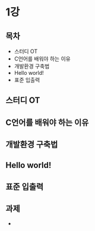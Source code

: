 # 1강

## 목차

* 스터디 OT
* C언어를 배워야 하는 이유
* 개발환경 구축법
* Hello world!
* 표준 입출력

## 스터디 OT

## C언어를 배워야 하는 이유

## 개발환경 구축법

## Hello world!

## 표준 입출력

## 과제

-


